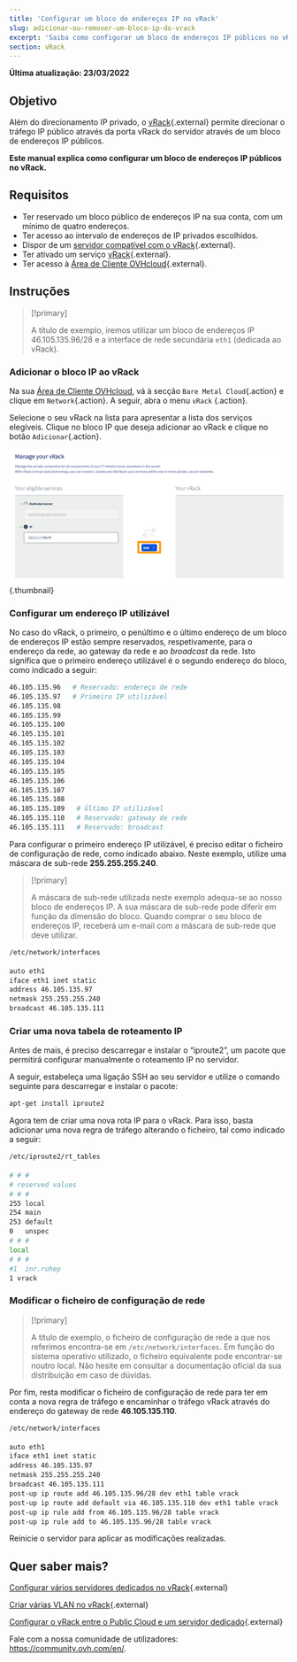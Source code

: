 ```yaml
---
title: 'Configurar um bloco de endereços IP no vRack'
slug: adicionar-ou-remover-um-bloco-ip-do-vrack
excerpt: 'Saiba como configurar um bloco de endereços IP públicos no vRack'
section: vRack
---
```


**Última atualização: 23/03/2022**

## Objetivo

Além do direcionamento IP privado, o [vRack](https://www.ovh.pt/solucoes/vrack/){.external} permite direcionar o tráfego IP público através da porta vRack do servidor através de um bloco de endereços IP públicos.

**Este manual explica como configurar um bloco de endereços IP públicos no vRack.**


## Requisitos

* Ter reservado um bloco público de endereços IP na sua conta, com um mínimo de quatro endereços.
* Ter acesso ao intervalo de endereços de IP privados escolhidos.
* Dispor de um [servidor compatível com o vRack](https://www.ovh.pt/servidores_dedicados/){.external}.
* Ter ativado um serviço [vRack](https://www.ovh.pt/solucoes/vrack/){.external}.
* Ter acesso à [Área de Cliente OVHcloud](https://www.ovh.com/auth/?action=gotomanager&from=https://www.ovh.pt/&ovhSubsidiary=pt){.external}.


## Instruções

> [!primary]
>
> A título de exemplo, iremos utilizar um bloco de endereços IP 46.105.135.96/28 e a interface de rede secundária `eth1` (dedicada ao vRack).
>

### Adicionar o bloco IP ao vRack

Na sua [Área de Cliente OVHcloud](https://www.ovh.com/auth/?action=gotomanager&from=https://www.ovh.pt/&ovhSubsidiary=pt), vá à secção `Bare Metal Cloud`{.action} e clique em `Network`{.action}. A seguir, abra o menu `vRack` {.action}.

Selecione o seu vRack na lista para apresentar a lista dos serviços elegíveis. Clique no bloco IP que deseja adicionar ao vRack e clique no botão `Adicionar`{.action}.

![vrack](images/addIPblock.png){.thumbnail}

### Configurar um endereço IP utilizável

No caso do vRack, o primeiro, o penúltimo e o último endereço de um bloco de endereços IP estão sempre reservados, respetivamente, para o endereço da rede, ao gateway da rede e ao *broadcast* da rede. Isto significa que o primeiro endereço utilizável é o segundo endereço do bloco, como indicado a seguir:

```sh
46.105.135.96   # Reservado: endereço de rede
46.105.135.97   # Primeiro IP utilizável
46.105.135.98
46.105.135.99
46.105.135.100
46.105.135.101
46.105.135.102
46.105.135.103
46.105.135.104
46.105.135.105
46.105.135.106
46.105.135.107
46.105.135.108
46.105.135.109   # Último IP utilizável
46.105.135.110   # Reservado: gateway de rede  
46.105.135.111   # Reservado: broadcast
```

Para configurar o primeiro endereço IP utilizável, é preciso editar o ficheiro de configuração de rede, como indicado abaixo. Neste exemplo, utilize uma máscara de sub-rede **255.255.255.240**.

> [!primary]
>
> A máscara de sub-rede utilizada neste exemplo adequa-se ao nosso bloco de endereços IP. A sua máscara de sub-rede pode diferir em função da dimensão do bloco. Quando comprar o seu bloco de endereços IP, receberá um e-mail com a máscara de sub-rede que deve utilizar.
>


```sh
/etc/network/interfaces

auto eth1
iface eth1 inet static
address 46.105.135.97
netmask 255.255.255.240
broadcast 46.105.135.111
```

### Criar uma nova tabela de roteamento IP

Antes de mais, é preciso descarregar e instalar o “iproute2”, um pacote que permitirá configurar manualmente o roteamento IP no servidor.

A seguir, estabeleça uma ligação SSH ao seu servidor e utilize o comando seguinte para descarregar e instalar o pacote:

```sh
apt-get install iproute2
```

Agora tem de criar uma nova rota IP para o vRack. Para isso, basta adicionar uma nova regra de tráfego alterando o ficheiro, tal como indicado a seguir:

```sh
/etc/iproute2/rt_tables

# # #
# reserved values
# # #
255	local
254	main
253	default
0	unspec
# # #
local
# # #
#1	inr.ruhep
1 vrack
```

### Modificar o ficheiro de configuração de rede

> [!primary]
>
> A título de exemplo, o ficheiro de configuração de rede a que nos referimos encontra-se em `/etc/network/interfaces`. Em função do sistema operativo utilizado, o ficheiro equivalente pode encontrar-se noutro local. Não hesite em consultar a documentação oficial da sua distribuição em caso de dúvidas.
>

Por fim, resta modificar o ficheiro de configuração de rede para ter em conta a nova regra de tráfego e encaminhar o tráfego vRack através do endereço do gateway de rede **46.105.135.110**.

```sh
/etc/network/interfaces

auto eth1
iface eth1 inet static
address 46.105.135.97
netmask 255.255.255.240
broadcast 46.105.135.111
post-up ip route add 46.105.135.96/28 dev eth1 table vrack
post-up ip route add default via 46.105.135.110 dev eth1 table vrack
post-up ip rule add from 46.105.135.96/28 table vrack
post-up ip rule add to 46.105.135.96/28 table vrack
```

Reinicie o servidor para aplicar as modificações realizadas.


## Quer saber mais?

[Configurar vários servidores dedicados no vRack](https://docs.ovh.com/pt/dedicated/configurar-varios-servidores-dedicados-no-vrack/){.external}

[Criar várias VLAN no vRack](https://docs.ovh.com/pt/dedicated/criar-vlan-vrack/){.external}

[Configurar o vRack entre o Public Cloud e um servidor dedicado](https://docs.ovh.com/pt/dedicated/configurar-vrack-entre-pci-servidor-dedicado/){.external}
 
Fale com a nossa comunidade de utilizadores: <https://community.ovh.com/en/>.
